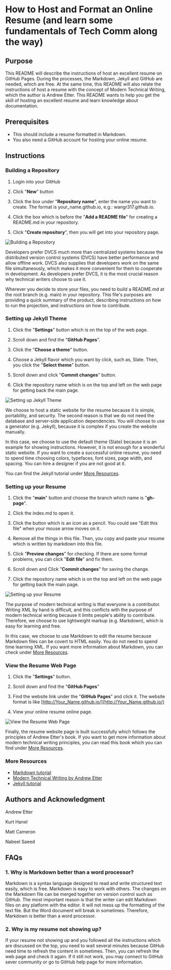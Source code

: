 # **How to Host and Format an Online Resume (and learn some fundamentals of Tech Comm along the way)**

## **Purpose**

This README will describe the instructions of host an excellent resume on GitHub Pages. During the processes, the Markdown, Jekyll and GitHub are needed, which are free. At the same time, this README will also relate the instructions of host a resume with the concept of Modern Technical Writing, which the author is Andrew Etter. This README wants to help you get the skill of hosting an excellent resume and learn knowledge about documentation.

## **Prerequisites**

- This should include a resume formatted in Markdown. 
- You also need a GitHub account for hosting your online resume.

## **Instructions**

### **Building a Repository**

1. Login into your GitHub

2. Click &quot;**New**&quot; button

3. Click the box under &quot;**Repository name**&quot;, enter the name you want to create. The format is your\_name.github.io, e.g.: wangr317.github.io.

4. Click the box which is before the &quot;**Add a README file**&quot; for creating a README.md in your repository.

5. Click &quot;**Create repository**&quot;, then you will get into your repository page.

![Building a Repository](/GIF/Building_a_Repository.gif "Building a Repository")

Developers prefer DVCS much more than centralized systems because the distributed version control systems (DVCS) have better performance and allow offline work. DVCS also supplies that developers work on the same file simultaneously, which makes it more convenient for them to cooperate in development. As developers prefer DVCS, it is the most crucial reason why technical writers choose to use it.

Wherever you decide to store your files, you need to build a README.md at the root branch (e.g. main) in your repository. This file&#39;s purposes are providing a quick summary of the product, describing instructions on how to run the projection, and instructions on how to contribute.

### **Setting up Jekyll Theme**

1. Click the &quot;**Settings**&quot; button which is on the top of the web page.

2. Scroll down and find the &quot;**GitHub Pages**&quot;.

3. Click the &quot;**Choose a theme**&quot; button.

4. Choose a Jekyll flavor which you want by click, such as, Slate. Then, you click the &quot;**Select theme**&quot; button.

5. Scroll down and click &quot;**Commit changes**&quot; button.

6. Click the repository name which is on the top and left on the web page for getting back the main page.

![Setting up Jekyll Theme](/GIF/Setting_Up_Jekyll_Theme.gif "Setting up Jekyll Theme")

We choose to host a static website for the resume because it is simple, portability, and security. The second reason is that we do not need the database and server-side application dependencies. You will choose to use a generator (e.g. Jekyll), because it is complex if you create the website manually.

In this case, we choose to use the default theme (Slate) because it is an example for showing instructions. However, it is not enough for a wonderful static website. If you want to create a successful online resume, you need to spend time choosing colors, typefaces, font sizes, page width, and spacing. You can hire a designer if you are not good at it.

You can find the Jekyll tutorial under [More Resources](More_Resources).

### **Setting up your Resume**

1. Click the &quot;**main**&quot; button and choose the branch which name is &quot;**gh-page**&quot;.

2. Click the index.md to open it.

3. Click the button which is an icon as a pencil. You could see &quot;Edit this file&quot; when your mouse arrow moves on it.

4. Remove all the things in this file. Then, you copy and paste your resume which is written by markdown into this file.

5. Click &quot;**Preview changes**&quot; for checking. If there are some format problems, you can click &quot;**Edit file**&quot; and fix them.

6. Scroll down and Click &quot;**Commit changes**&quot; for saving the change.

7. Click the repository name which is on the top and left on the web page for getting back the main page.

![Setting up your Resume](/GIF/Setting_up_your_Resume.gif "Setting up your Resume")

The purpose of modern technical writing is that everyone is a contributor. Writing XML by hand is difficult, and this conflicts with the purpose of modern technical writing because it limits people&#39;s ability to contribute. Therefore, we choose to use lightweight markup (e.g. Markdown), which is easy for learning and free.

In this case, we choose to use Markdown to edit the resume because Markdown files can be covert to HTML easily. You do not need to spend time learning XML. If you want more information about Markdown, you can check under [More Resources](#More_Resources).

### **View the Resume Web Page**

1. Click the &quot;**Settings**&quot; button.

2. Scroll down and find the &quot;**GitHub Pages**&quot;

3. Find the website link under the &quot;**GitHub Pages**&quot; and click it. The website format is like [http://Your_Name.github.io/](http://Your_Name.github.io/)

4. View your online resume online page.

![View the Resume Web Page](/GIF/View_the_Resume_Web_Page.gif "View the Resume Web Page")

Finally, the resume website page is built successfully which follows the principles of Andrew Etter&#39;s book. If you want to get more information about modern technical writing principles, you can read this book which you can find under [More Resources](#More_Resources).

### **More Resources**
- [Markdown tutorial](https://www.markdowntutorial.com/)
- [Modern Technical Writing by Andrew Etter](https://www.amazon.ca/Modern-Technical-Writing-Introduction-Documentation-ebook/dp/B01A2QL9SS)
- [Jekyll tutorial](https://jekyllrb.com/tutorials/home/)

## **Authors and Acknowledgment**

Andrew Etter

Kurt Hanel

Matt Cameron

Nabeel Saeed

## **FAQs**

### **1. Why is Markdown better than a word processor?**

Markdown is a syntax language designed to read and write structured text easily, which is free. Markdown is easy to work with others. The changes on the Markdown file can be merged together on version control such as GitHub. The most important reason is that the writer can edit Markdown files on any platform with the editor. It will not mess up the formatting of the text file. But the Word document will break in sometimes. Therefore, Markdown is better than a word processor.

### **2. Why is my resume not showing up?**

If your resume not showing up and you followed all the instructions which are discussed on the top, you need to wait several minutes because GitHub need time to refresh the content in sometimes. Then, you can refresh the web page and check it again. If it still not work, you may connect to GitHub sever community or go to GitHub help page for more information.
